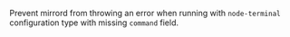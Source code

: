 Prevent mirrord from throwing an error when running with `node-terminal` configuration type with missing `command` field.